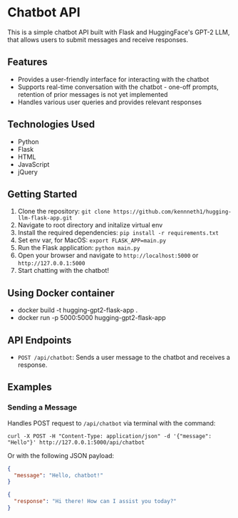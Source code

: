 # Chatbot API

This is a simple chatbot API built with Flask and HuggingFace's GPT-2 LLM, that allows users to submit messages and receive responses.

## Features

- Provides a user-friendly interface for interacting with the chatbot
- Supports real-time conversation with the chatbot - one-off prompts, retention of prior messages is not yet implemented
- Handles various user queries and provides relevant responses

## Technologies Used

- Python
- Flask
- HTML
- JavaScript
- jQuery

## Getting Started

1. Clone the repository: `git clone https://github.com/kennneth1/hugging-llm-flask-app.git`
2. Navigate to root directory and initalize virtual env
3. Install the required dependencies: `pip install -r requirements.txt`
4. Set env var, for MacOS: `export FLASK_APP=main.py`
5. Run the Flask application: `python main.py`
6. Open your browser and navigate to `http://localhost:5000` or `http://127.0.0.1:5000`
7. Start chatting with the chatbot!

## Using Docker container
- docker build -t hugging-gpt2-flask-app .
- docker run -p 5000:5000 hugging-gpt2-flask-app


## API Endpoints

- `POST /api/chatbot`: Sends a user message to the chatbot and receives a response.

## Examples

### Sending a Message

Handles POST request to `/api/chatbot` via terminal with the command:

`curl -X POST -H "Content-Type: application/json" -d '{"message": "Hello"}' http://127.0.0.1:5000/api/chatbot`

Or with the following JSON payload:

```json
{
  "message": "Hello, chatbot!"
}

{
  "response": "Hi there! How can I assist you today?"
}